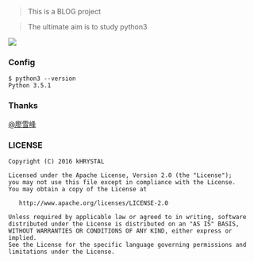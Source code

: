 > This is a BLOG project

> The ultimate aim is to study python3


![](http://7xujzs.com1.z0.glb.clouddn.com/l.jpeg)


### Config

```
$ python3 --version
Python 3.5.1
```


### Thanks

[@廖雪峰](http://www.liaoxuefeng.com/)

### LICENSE

```
Copyright (C) 2016 kHRYSTAL

Licensed under the Apache License, Version 2.0 (the "License");
you may not use this file except in compliance with the License.
You may obtain a copy of the License at

   http://www.apache.org/licenses/LICENSE-2.0

Unless required by applicable law or agreed to in writing, software
distributed under the License is distributed on an "AS IS" BASIS,
WITHOUT WARRANTIES OR CONDITIONS OF ANY KIND, either express or implied.
See the License for the specific language governing permissions and
limitations under the License.
```
